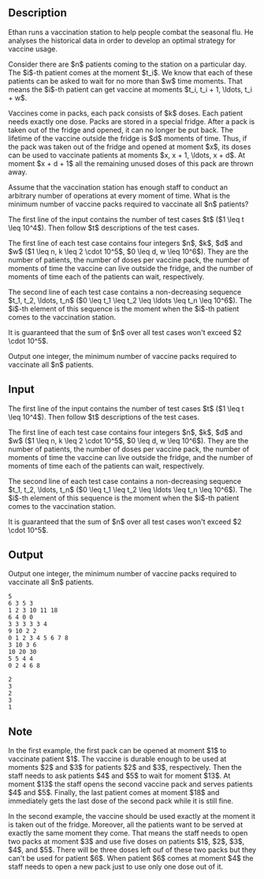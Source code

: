 ## Description

<div><p>Ethan runs a vaccination station to help people combat the seasonal flu. He analyses the historical data in order to develop an optimal strategy for vaccine usage.</p><p>Consider there are $n$ patients coming to the station on a particular day. The $i$-th patient comes at the moment $t_i$. We know that each of these patients can be asked to wait for no more than $w$ time moments. That means the $i$-th patient can get vaccine at moments $t_i, t_i + 1, \ldots, t_i + w$.</p><p>Vaccines come in packs, each pack consists of $k$ doses. Each patient needs exactly one dose. Packs are stored in a special fridge. After a pack is taken out of the fridge and opened, it can no longer be put back. The lifetime of the vaccine outside the fridge is $d$ moments of time. Thus, if the pack was taken out of the fridge and opened at moment $x$, its doses can be used to vaccinate patients at moments $x, x + 1, \ldots, x + d$. At moment $x + d + 1$ all the remaining unused doses of this pack are thrown away.</p><p>Assume that the vaccination station has enough staff to conduct an arbitrary number of operations at every moment of time. What is the minimum number of vaccine packs required to vaccinate all $n$ patients?</p></div><div class="input-specification"><p>The first line of the input contains the number of test cases $t$ ($1 \leq t \leq 10^4$). Then follow $t$ descriptions of the test cases.</p><p>The first line of each test case contains four integers $n$, $k$, $d$ and $w$ ($1 \leq n, k \leq 2 \cdot 10^5$, $0 \leq d, w \leq 10^6$). They are the number of patients, the number of doses per vaccine pack, the number of moments of time the vaccine can live outside the fridge, and the number of moments of time each of the patients can wait, respectively.</p><p>The second line of each test case contains a non-decreasing sequence $t_1, t_2, \ldots, t_n$ ($0 \leq t_1 \leq t_2 \leq \ldots \leq t_n \leq 10^6$). The $i$-th element of this sequence is the moment when the $i$-th patient comes to the vaccination station.</p><p>It is guaranteed that the sum of $n$ over all test cases won't exceed $2 \cdot 10^5$.</p></div><div class="output-specification"><p>Output one integer, the minimum number of vaccine packs required to vaccinate all $n$ patients.</p></div>

## Input

<p>The first line of the input contains the number of test cases $t$ ($1 \leq t \leq 10^4$). Then follow $t$ descriptions of the test cases.</p><p>The first line of each test case contains four integers $n$, $k$, $d$ and $w$ ($1 \leq n, k \leq 2 \cdot 10^5$, $0 \leq d, w \leq 10^6$). They are the number of patients, the number of doses per vaccine pack, the number of moments of time the vaccine can live outside the fridge, and the number of moments of time each of the patients can wait, respectively.</p><p>The second line of each test case contains a non-decreasing sequence $t_1, t_2, \ldots, t_n$ ($0 \leq t_1 \leq t_2 \leq \ldots \leq t_n \leq 10^6$). The $i$-th element of this sequence is the moment when the $i$-th patient comes to the vaccination station.</p><p>It is guaranteed that the sum of $n$ over all test cases won't exceed $2 \cdot 10^5$.</p>

## Output

<p>Output one integer, the minimum number of vaccine packs required to vaccinate all $n$ patients.</p>





```input1|2,3,6,7,10,11
5
6 3 5 3
1 2 3 10 11 18
6 4 0 0
3 3 3 3 3 4
9 10 2 2
0 1 2 3 4 5 6 7 8
3 10 3 6
10 20 30
5 5 4 4
0 2 4 6 8
```




```output1
2
3
2
3
1
```



## Note

<p>In the first example, the first pack can be opened at moment $1$ to vaccinate patient $1$. The vaccine is durable enough to be used at moments $2$ and $3$ for patients $2$ and $3$, respectively. Then the staff needs to ask patients $4$ and $5$ to wait for moment $13$. At moment $13$ the staff opens the second vaccine pack and serves patients $4$ and $5$. Finally, the last patient comes at moment $18$ and immediately gets the last dose of the second pack while it is still fine.</p><p>In the second example, the vaccine should be used exactly at the moment it is taken out of the fridge. Moreover, all the patients want to be served at exactly the same moment they come. That means the staff needs to open two packs at moment $3$ and use five doses on patients $1$, $2$, $3$, $4$, and $5$. There will be three doses left ouf of these two packs but they can't be used for patient $6$. When patient $6$ comes at moment $4$ the staff needs to open a new pack just to use only one dose out of it.</p>
